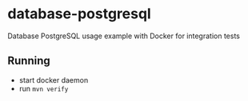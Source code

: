 # database-postgresql

Database PostgreSQL usage example with Docker for integration tests

## Running

* start docker daemon
* run ```mvn verify```
